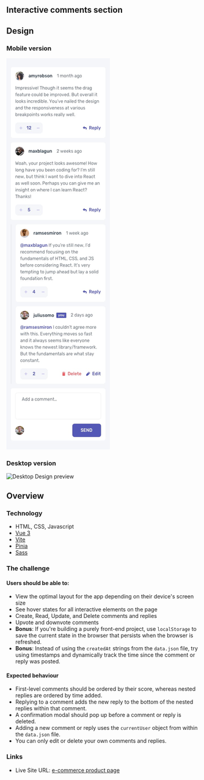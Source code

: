 ## Interactive comments section

## Design

### Mobile version

![Mobile Design preview](/design/mobile-design.jpg)

### Desktop version

![Desktop Design preview](/design/desktop-preview.jpg)

## Overview

### Technology

- HTML, CSS, Javascript
- [Vue 3](https://vuejs.org/)
- [Vite](https://vitejs.dev/)
- [Pinia](https://pinia.vuejs.org/)
- [Sass](https://sass-lang.com/)

### The challenge

#### Users should be able to:

- View the optimal layout for the app depending on their device's screen size
- See hover states for all interactive elements on the page
- Create, Read, Update, and Delete comments and replies
- Upvote and downvote comments
- **Bonus**: If you're building a purely front-end project, use `localStorage` to save the current state in the browser that persists when the browser is refreshed.
- **Bonus**: Instead of using the `createdAt` strings from the `data.json` file, try using timestamps and dynamically track the time since the comment or reply was posted.

#### Expected behaviour

- First-level comments should be ordered by their score, whereas nested replies are ordered by time added.
- Replying to a comment adds the new reply to the bottom of the nested replies within that comment.
- A confirmation modal should pop up before a comment or reply is deleted.
- Adding a new comment or reply uses the `currentUser` object from within the `data.json` file.
- You can only edit or delete your own comments and replies.

### Links

- Live Site URL: [e-commerce product page](https://interactive-comments-section-green.vercel.app/)
